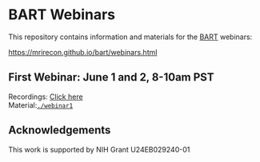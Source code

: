 # BART Webinars 

This repository contains information and materials for the [BART](http://mrirecon.github.io/bart) webinars:

https://mrirecon.github.io/bart/webinars.html

## First Webinar: June 1 and 2, 8-10am PST
Recordings: [Click here](https://www.youtube.com/playlist?list=PLDaugjrMfSRF0WhQ0nbcH4zeHWZPboGDY)  
Material:[`./webinar1`](./webinar1/)

## Acknowledgements
This work is supported by NIH Grant U24EB029240-01
